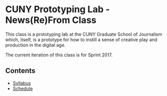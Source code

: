 # CUNY Prototyping Lab - News(Re)From Class

This class is a prototyping lab at the CUNY Graduate School of Journalism which, itself, is a prototype for how to instill a sense of creative play and production in the digital age.

The current iteration of this class is for Sprint 2017.

## Contents

* [Syllabus](SYLLABUS.md)
* [Schedule](SCHEDULE.md)
